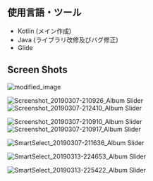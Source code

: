 ## 使用言語・ツール
  * Kotlin (メイン作成)
  * Java (ライブラリ改修及びバグ修正)
  * Glide

## Screen Shots
![modified_image](https://user-images.githubusercontent.com/45314029/54284140-c1ed7180-45e2-11e9-99f4-6b6176b99c64.png)

![Screenshot_20190307-210926_Album Slider](https://user-images.githubusercontent.com/45314029/54102741-01fafb80-440d-11e9-8a73-ac12c3944f10.jpg)
![Screenshot_20190307-212410_Album Slider](https://user-images.githubusercontent.com/45314029/54102742-02939200-440d-11e9-8854-abeae7e204ff.jpg)

![Screenshot_20190307-210910_Album Slider](https://user-images.githubusercontent.com/45314029/54102743-02939200-440d-11e9-8405-e42b8cf619fb.jpg)
![Screenshot_20190307-210917_Album Slider](https://user-images.githubusercontent.com/45314029/54102740-01fafb80-440d-11e9-92d8-1d57785ad5b7.jpg)

![SmartSelect_20190307-211636_Album Slider](https://user-images.githubusercontent.com/45314029/54102558-4a65e980-440c-11e9-8cd7-beda5684d4ca.gif)

![SmartSelect_20190313-224653_Album Slider](https://user-images.githubusercontent.com/45314029/54283824-28be5b00-45e2-11e9-8b08-f05b10eefbf1.gif)

![SmartSelect_20190313-225422_Album Slider](https://user-images.githubusercontent.com/45314029/54284290-05e07680-45e3-11e9-9628-551b23c5c375.gif)
